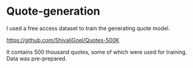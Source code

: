 # Quote-generation

I used a free access dataset to train the generating quote model.

https://github.com/ShivaliGoel/Quotes-500K

It contains 500 thousand quotes, some of which were used for training. Data was pre-prepared.

